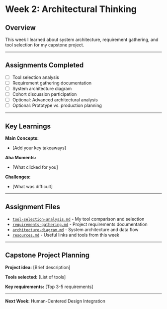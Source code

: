 # Week 2: Architectural Thinking

## Overview
This week I learned about system architecture, requirement gathering, and tool selection for my capstone project.

---

## Assignments Completed

- [ ] Tool selection analysis
- [ ] Requirement gathering documentation
- [ ] System architecture diagram
- [ ] Cohort discussion participation
- [ ] Optional: Advanced architectural analysis
- [ ] Optional: Prototype vs. production planning

---

## Key Learnings

**Main Concepts:**
- [Add your key takeaways]

**Aha Moments:**
- [What clicked for you]

**Challenges:**
- [What was difficult]

---

## Assignment Files

- [`tool-selection-analysis.md`](./tool-selection-analysis.md) - My tool comparison and selection
- [`requirements-gathering.md`](./requirements-gathering.md) - Project requirements documentation
- [`architecture-diagram.md`](./architecture-diagram.md) - System architecture and data flow
- [`resources.md`](./resources.md) - Useful links and tools from this week

---

## Capstone Project Planning

**Project idea:** [Brief description]

**Tools selected:** [List of tools]

**Key requirements:** [Top 3-5 requirements]

---

**Next Week:** Human-Centered Design Integration

